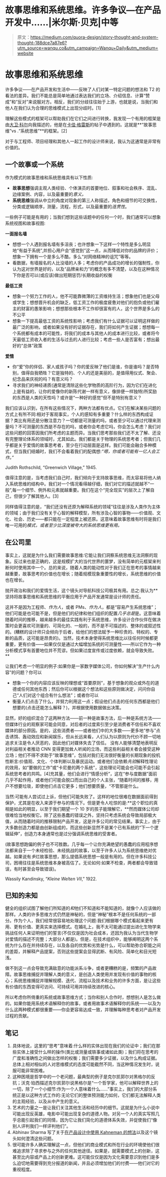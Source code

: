 # 故事思维和系统思维。许多争议—在产品开发中……|米尔斯·贝克|中等

> 原文：<https://medium.com/quora-design/story-thought-and-system-thought-188dce7a87e6?utm_source=wanqu.co&utm_campaign=Wanqu+Daily&utm_medium=website>

# 故事思维和系统思维

许多争议——在产品开发和生活中——反映了人们对某一特定问题的想法和 T2 的看法的差异。我们不能总是简单地通过表达我们的立场、介绍信息、计算“赞成”和“反对”来说服对方。相反，我们的分歧往往始于上游，也就是说，当我们和他人在我们认为合理的思维模式上出现分歧时。[1]

理解这些模式的框架可以帮助我们在它们之间进行转换，我发现一个有用的框架是由[大卫·科尔](https://www.quora.com/profile/David-Cole)向我描述的，他是在[卡佳·格雷斯](https://meteuphoric.wordpress.com/2010/04/23/systems-and-stories/)的帖子中遇到的。这就是**“故事思维”vs .“系统思维”**的框架。[2]

对于与工程师、项目经理和其他人一起工作的设计师来说，我认为这通常是非常有价值的。

## 一个故事或一个系统

作为模式的故事思维和系统思维具有以下性质:

*   **故事思想**强调主观人类经验、个体演员的首要地位、叙事和社会秩序、混乱、边缘案例、内容，以及最重要的*意义。*
*   **系统思维**强调从中立的角度对现象的第三人称描述，角色和细节的可交换性，分类或逻辑顺序，测量，流程，形式，以及最重要的*连贯性*。

一些例子可能是有用的；当我们想到这些话题中的任何一个时，我们通常可以想象系统视图和故事视图:

**一面报名墙**

*   想想一个人遇到报名墙有多沮丧；也许想象一下这样一个特性是多么明显地“有益于系统”,并担心用户会“感觉到”这一点，从而降低对你的品牌的评价；想象一下拥有一个是多么不酷，多么“对网络精神的诅咒”等等。
*   看数据，有墙报名的人比没墙的人多；考虑你的产品成功的增长的强制性，你认为这对世界是好的，以及“品牌亲和力”的概念有多不清楚，以及在这种情况下你是否可以(或应该)做出短期惩罚/长期收益的权衡

**最低工资**

*   想象一个努力工作的人，他不可能靠微薄的工资维持生活；想象他们也是父母或学生；想想晋升机会的缺乏，低工资工作的极度疲惫对他们的抱负或他们雇主的财富的愚笨影响；想想那些根本不工作却很富有的人，这个世界是多么的不公平
*   想象一下提高最低工资的系统性影响；考虑我们有什么证据可以证明这样做的最广泛的影响，或者如果没有好的证据存在，我们将如何产生证据；想想每一个系统都有成本的可能性，将我们的成本与其他人的成本进行比较，或者将今天最低工资收入者的生活与过去的人进行比较；考虑一些人是否富有；想出最好的“总体”政策

**爱情**

*   你“爱”你的伴侣、家人或孩子吗？你的爱反映了他们是谁，你是谁吗？是否特别，值得自我牺牲？它是独特的、个人的还是美丽的，是值得用仪式、聚会、纪念品来庆祝的吗？有意义吗？
*   寻求我们的神经递质(通常是清除这些化学物质的高阶行为，因为它们在进化上是有益的，让你的爱像你的新陈代谢一样有意义，像排便一样独特)所奖励的东西是人类的天性吗？或许是“一种好的感觉”但不是特别有意义？

我们应该认识到，在所有这些情况下，两种方法都有优点。它们在解决某些问题的方式上有所不同:相对于客观事实，个人的感知有多重要？什么样的东西构成证据？类比有用还是分散注意力？一切都是可测量的吗，或者至少可以通过代理来测量吗？不可测量的东西是不存在的吗，或者你会考虑它吗，你会怎么考虑？我们对这些问题的回答因我们所考虑的主题而异。当我们思考那些我们还不太了解、还没有完整理论体系的领域时，尤其如此。我们都是关于物理的系统思考者；但我们几乎都是关于爱情的故事思考者，至少在行动层面是这样。我们可能会融合多种模式，但当我们结婚时，我们不会看着我们的配偶想:*“嗯，你或者可能有一亿人会工作。”*



Judith Rothschild, “Greenwich Village,” 1945.



值得注意的是，当考虑我们自己时，我们倾向于支持故事思维，而太容易将他人纳入系统思维的结构中。我们对一个情况看得越仔细，我们对它的描述就越不“一般”,每一个细节、例外和元素就越重要。我们在这个“完全现实”的层次上了解自己，但很少了解其他人。[3]

同样值得注意的是，“我们还没有还原为解释系统的领域”往往是涉及人类作为主体的领域；由于我们没有关于心智的解释模型，所有涉及心智的事物——价值观、文化、社会、历史——都只能在一定程度上被还原。这意味着故事思维有时将是我们唯一可用的*模式，或者至少比深度被夸大的系统思维更有用。*

## 在公司里

事实上，这就是为什么我们需要故事思维:它能让我们洞察系统思维无法洞察的现象。反过来也是正确的，这是规模扩大的当代世界的噩梦，没有简单的元框架来判断何时使用其中一个。总的来说，随着人类的能动性对于我们正在思考的事情越来越重要，故事思考的价值也在增长；随着规模现象重要性的增长，系统思维的价值也在增长。

抛开政治和我们的爱情生活，这个镜头对导航科技公司极其有用。总之:我认为**坚持将故事思维和系统思维的平衡应用于产品开发通常是设计师的责任。

这并不是因为工程师、*作为人*，或者 PMs、*作为人*，都是“容易产生系统思维”；他们可能是也可能不是，但是他们的纪律和他们组织的配置*几乎总是*是。这意味着随着时间的推移，越来越多的最佳实践有利于系统思维，许多设计合作伙伴在做决策时会更喜欢可测量的、可简化的、一般的，而不是不可描述的、整体的或叙述性的。(糟糕的设计师只会倾向于后者，给他们的想法赋予一种珍贵的、特权的、专断的品质，这可能是昂贵的)。当然，技术本身使得系统思维比以往任何时候都更重要，更有价值——如果仅仅是通过大幅增加系统的可测量性——所以它作为一种分析模式享有首要地位并不荒谬。但如果过度宣传或过度依赖，就会导致失败。**

让我们考虑一个明显的例子:如果你是一家数字媒体公司，你如何解决“生产什么内容”的问题？你可以

*   想象一个你的内容应该反映的理想或“首要原则”，基于想象的观众或外在的道德或任何其他东西；然后你可以根据这个想法和这些原则做决定，问问你自己“人们对这个组合有什么想法”；或者你可以
*   衡量人们点击了什么，并努力利用这一点；假设他们点击的任何东西都是他们想要的(点击还能怎么解释？)，并根据使用数据做出决策。

显然，好的组织混合了这两种方法——前一种是故事方法，后一种是系统方法——但媒体行业的观察家可能会同意，对后者的过度索引至少是消费者不信任和不喜欢媒体的部分原因。是的，这些消费者——或者他们中的大多数——更多地“参与”点击诱饵、轰动效应和新闻娱乐，但从长远来看，人们认为以原则为代价不顾一切地追求关注是令人厌恶的，因此他们对媒体失去了信任。
没有人能够清楚地表明反对利益相关者推动 CNN 变得更加耸人听闻的立场，而这些利益相关者会接受这种立场；他们不得不求助于“故事思维”，包括对我们无法很好衡量的长期现象的投机性断言:价值观、文化、个体判断以及暴民运动。或者他们会依赖*先验*解释性理论的效用，如“要做的工作”或“卡尼曼的两个系统”，这些理论可能会也可能不会引起系统思考者的共鸣。[4]充其量，他们会进行“情感分析”，这在“参与度数据”面前几乎不起作用，或者他们可能会脱口而出自己的个人主张，“随着时间的推移，用户不想要垃圾，即使他们点击它更多；他们想要质量，“不管那是什么。

当然:可能有人尝试过上诉，但他们可能失败了。这样的地位很难在数据面前得到保护，尤其是在收入来源于参与的情况下。但是更令人吃惊的是:**这个职位的真相是如此的明显，以至于我们期望一个 10 岁的孩子能理解它，**然而媒体公司却很难恰当地权衡它。除了这些愚蠢的错误之外，坚持只考虑系统会导致局部极大值，从而随着时间的推移限制产品开发，这是许多公司的常见结果。事实上，由于大多数创造力都是由创新组成的，而这些创新显然不是某个已有系统的“下一个逻辑延伸”，创造力本身通常也是过分强调系统思维的受害者。

(故事思想跑偏的例子也不可胜数。几乎每一个让你充满绝望的愚蠢的应用程序想法都来自于一个未经检验、未经挑战的故事，以至于许多人认为系统思维绝对优越。如果说有*多*烂故事思想，那么提倡系统思想一般是有用的。但在许多科技公司，困境往往是系统思维本身被高估了。无论如何:如果不检查，两者都会导致错误，有时甚至会导致错误)。



Wassily Kandinsky, “*Kleine Welten VII*,” 1922.



## 已知的未知

健全的组织试图了解他们所知道的*和*他们不知道和不能知道的，就像个人应该做的那样。人类的许多思维方式仍然是神秘的，但是“神秘”根本不是任何系统的一部分。作为个人，我们经常很容易地处理这个问题:我们根据哪个模式看起来更有用、更有价值、更真实来选择模式。在婚礼上，我不太可能通过提出进化生物学来挑战任何人来证明他们的誓言(不仅仅是因为社会成本，还因为我认为当代生物学对爱情的描述不完整；大部分人都是)。但是，在技术组织中，能够阐明这两个系统为什么存在并持续存在，以及各自的优势和劣势是什么，可以帮助弥合职能之间的差距，并解释产品提案，否则这些提案会显得武断、有风险、简单化和目光短浅。

做不到这一点会导致充满敌意的功能派系斗争，或者更糟糕的是，频繁的产品故障。故事思维捕捉并理解人类的意义，是创造人类使用并发现有价值的事物的核心；系统思维捕捉并理解规模、迭代、流程以及技术和业务的许多方面，是让这些有价值的东西变得可访问、可持续可用并持续改进的核心。

所以考虑你所倚重的系统或故事思维方式；当你和别人合作时，想想别人是怎么做的。如果你能用系统术语解释你的故事，或者用故事术语解释你的系统——以及为什么这两种模式都很重要——你会更容易达成一致，并理解每种思考者对产品开发过程的贡献。

## 笔记

1.  具体地说，这里的“思考”意味着:什么样的实体出现在我们的论证中；我们在那些实体上接受什么样的操作(类比或测量或轶事或诸如此类)；我们将在思考的广度和准确性之间做出怎样的权衡；我们需要多少证据，以及什么构成证据。总体上相对相似的人对思维模式的态度可能截然不同，当这种情况发生时，说服可能非常困难。
2.  这种困境是哲学中的一个老问题，最典型的例子是克尔凯郭尔对黑格尔的反抗；沃克·珀西描述克尔凯郭尔说黑格尔是“一个哲学家，他可以解释世界上的一切，除了一个小细节:作为一个人意味着什么……”事实上，我们的大部分系统正是以这种方式工作的:无论它们的整体预测能力如何，它们都无法解释人类的主观经验，以及从中产生的意义。
3.  艺术的力量之一是让我们关注其他生活和经历中的细节。这就是为什么小说中可能出现反英雄，电影中可能出现复杂的道德人物。对另一个人的真实写照几乎总能引起我们的同情，因为它让我们简化的道德体系失效，并促使我们“像别人评判我们一样评判他们”。
4.  Abhinav Sharma 写了关于[在产品设计中使用 Kahneman 的想法](/quora-design/designing-fast-or-slow-2a4db40c39aa#.6y19u14qv)以及这个镜头如何澄清这些问题。
5.  很可能许多人确实理解这一点，但他们的商业模式和所在行业的环境使他们很难追求除了寻求参与之外的任何其他途径。如果是，就需要模式上的创新，这甚至比内容或产品上的创新更难。这可能仅仅是因为文化需要意识到他们是多么迫切地需要得到充分报道的新闻，并且必须增加他们的付费——他们对它的重视程度。